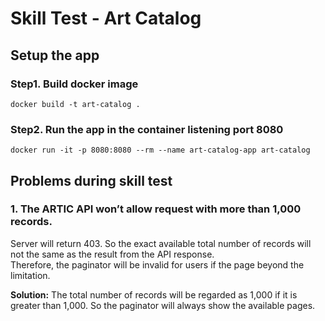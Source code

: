 # Skill Test - Art Catalog

## Setup the app

### Step1. Build docker image

```
docker build -t art-catalog .
```

### Step2. Run the app in the container listening port 8080

```
docker run -it -p 8080:8080 --rm --name art-catalog-app art-catalog
```

## Problems during skill test

### 1. The ARTIC API won’t allow request with more than 1,000 records. 
Server will return 403. So the exact available total number of records will not the same as the result from the API response.  
Therefore, the paginator will be invalid for users if the page beyond the limitation.

**Solution:** The total number of records will be regarded as 1,000 if it is greater than 1,000. So the paginator will always show the available pages.

